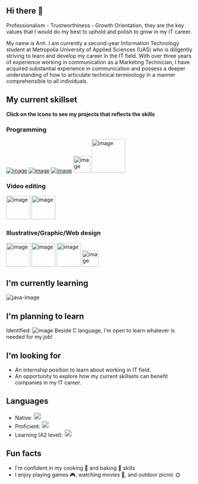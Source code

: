 ## Hi there 👋
Professionalism - Trustworthiness - Growth Orientation, they are the key values that I would do my best to uphold and polish to grow in my IT career.

My name is Anh. I am currently a second-year Information Technology student at Metropolia University of Applied Sciences (UAS) who is diligently striving to learn and develop my career in the IT field. With over three years of experience working in communication as a Marketing Technician, I have acquired substantial experience in communication and possess a deeper understanding of how to articulate technical terminology in a manner comprehensible to all individuals.

## My current skillset
**Click on the icons to see my projects that reflects the skills**
### Programming
[![image](https://github.com/user-attachments/assets/8fda904d-bc9a-419f-9c55-5767d5fc38e0)](https://github.com/stars/anh-tq-huynh/lists/python) [![image](https://github.com/user-attachments/assets/5e671ac9-343e-479c-a2a3-fe7f4c8613e2)](https://github.com/stars/anh-tq-huynh/lists/javascript-html-css) [![image](https://github.com/user-attachments/assets/b1053301-8a72-43c1-b8d5-734cc616c13c)](https://github.com/stars/anh-tq-huynh/lists/javascript-html-css) [<img src="https://github.com/user-attachments/assets/f2e1e3f6-e461-4a44-ad2f-3b3e53cfba1b" width="45" alt="image">](https://github.com/stars/anh-tq-huynh/lists/javascript-html-css) [<img src="https://github.com/user-attachments/assets/b5716ac5-28e2-4d0b-80ee-8525c2c087b5" width="90" alt="image">](https://github.com/stars/anh-tq-huynh/lists/relational-database)

### Video editing
[<img src="https://github.com/user-attachments/assets/d9b90925-4fe2-465e-afa0-726910de31ff" width="64" alt="image">](https://www.youtube.com/playlist?list=PLm25O9P147jj9LCuqw3Uy5ucqHtSwXi3d) [<img src="https://github.com/user-attachments/assets/d56dc36e-9b62-4fc9-a463-3b1143c6ce5c" width="64" alt="image">](https://www.youtube.com/playlist?list=PLm25O9P147jj9LCuqw3Uy5ucqHtSwXi3d)


### Illustrative/Graphic/Web design
[<img src="https://github.com/user-attachments/assets/85d7b638-f4b4-4766-b279-6786853950e4" width="64" alt="image">](https://ashleyanhht.wixsite.com/my-site-1) [<img src="https://github.com/user-attachments/assets/b5f1b33b-56f3-4e41-8461-ee2a605e309f" width="64" alt="image">](https://ashleyanhht.wixsite.com/my-site-1) [<img src="https://github.com/user-attachments/assets/4aa1c28a-6a04-4978-9983-0d1510a1d63b" width="64" alt="image">](https://ashleyanhht.wixsite.com/my-site-1) [<img src="https://github.com/user-attachments/assets/3629af0c-1340-43a9-ac39-c86c7c9e7528" width="44" alt="image">](https://ashleyanhht.wixsite.com/my-site-1)

## I'm currently learning
![java-image](https://github.com/user-attachments/assets/da89408d-a7f4-442a-b0dd-83d98b32bb8e)

## I'm planning to learn
Identified: ![image](https://github.com/user-attachments/assets/267e056e-2039-41bd-8c75-b105e9f1b2e1)
Beside C language, I'm open to learn whatever is needed for my job!


## I'm looking for
- An internship position to learn about working in IT field.
- An opportunity to explore how my current skillsets can benefit companies in my IT career.

## Languages
- Native: <img src="https://github.com/user-attachments/assets/bc7bdeb3-e01e-4d37-8857-253a8fe43305" width = 20>
- Proficient: <img src="https://github.com/user-attachments/assets/aa8d8bc9-8894-4a56-90bc-fef19dbff96e" width = 20>
- Learning (A2 level): <img src="https://github.com/user-attachments/assets/c8c3e2f8-cc5c-4365-9e22-73a89f4c8d05" width = 20>

## Fun facts
- I'm confident in my cooking 🍖 and baking 🍪 skills
- I enjoy playing games 🎮, watching movies 🎥, and outdoor picnic 🌞


<!--
**anh-tq-huynh/anh-tq-huynh** is a ✨ _special_ ✨ repository because its `README.md` (this file) appears on your GitHub profile.

Here are some ideas to get you started:

- 🔭 I’m currently working on ...
- 🌱 I’m currently learning ...
- 👯 I’m looking to collaborate on ...
- 🤔 I’m looking for help with ...
- 💬 Ask me about ...
- 📫 How to reach me: ...
- 😄 Pronouns: ...
- ⚡ Fun fact: ...
-->
